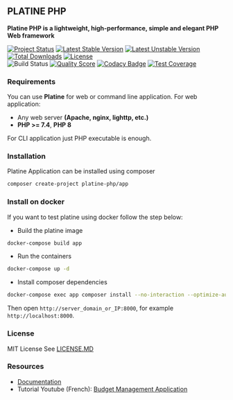 ## PLATINE PHP
**Platine PHP is a lightweight, high-performance, simple and elegant PHP Web framework**

[![Project Status](http://opensource.box.com/badges/active.svg)](http://opensource.box.com/badges)
[![Latest Stable Version](https://poser.pugx.org/platine-php/app/v/stable)](https://packagist.org/packages/platine-php/app)
[![Latest Unstable Version](https://poser.pugx.org/platine-php/app/v/unstable)](https://packagist.org/packages/platine-php/app)
[![Total Downloads](https://poser.pugx.org/platine-php/app/downloads)](https://packagist.org/packages/platine-php/oauth2)
[![License](https://poser.pugx.org/platine-php/app/license)](https://packagist.org/packages/platine-php/app)  
![Build Status](https://github.com/platine-php/app/actions/workflows/ci.yml/badge.svg)
[![Quality Score](https://img.shields.io/scrutinizer/g/platine-php/app.svg?style=flat-square)](https://scrutinizer-ci.com/g/platine-php/app)
[![Codacy Badge](https://app.codacy.com/project/badge/Grade/775a3aa3cc1a4e4282381633bf003128)](https://app.codacy.com/gh/platine-php/app/dashboard?utm_source=gh&utm_medium=referral&utm_content=&utm_campaign=Badge_grade)
[![Test Coverage](https://api.codeclimate.com/v1/badges/dfbc12c74216074cca58/test_coverage)](https://codeclimate.com/github/platine-php/app/test_coverage)

### Requirements 
You can use **Platine** for web or command line application. For web application: 
- Any web server **(Apache, nginx, lighttp, etc.)**
- **PHP >= 7.4**, **PHP 8** 

For CLI application just PHP executable is enough. 

### Installation
Platine Application can be installed using composer
```bash
composer create-project platine-php/app
```

### Install on docker
If you want to test platine using docker follow the step below:
- Build the platine image
```bash
docker-compose build app
```
- Run the containers
```bash
docker-compose up -d
```
- Install composer dependencies
```bash
docker-compose exec app composer install --no-interaction --optimize-autoloader --no-dev
```
Then open `http://server_domain_or_IP:8000`, for example `http://localhost:8000`.  

### License
MIT License See [LICENSE.MD](LICENSE.MD)

### Resources 
 - [Documentation](https://docs.platine-php.com)  
 - Tutorial Youtube (French): [Budget Management Application](https://www.youtube.com/playlist?list=PLbUHyVcL-6Q8H6ip40eSdpt4MjRXYGPz9)
